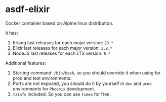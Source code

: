 # asdf-elixir

Docker container based on Alpine linux distribution.

It has:

1. Erlang last releases for each major version: `20.*`
1. Elixir last releases for each major version: `1.8.*`
1. NodeJS last releases for each LTS version: `8.*`

Additional features:

1. Starting command: `/bin/bash`, so you should override it when using for prod and test environments.
1. Ports are not exposed, you should do it by yourself in `dev` and `prod` environments for `Phoenix` development.
1. `tzinfo` included. So you can use `timex` for free.
